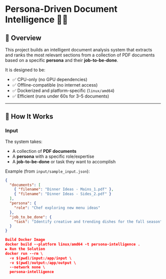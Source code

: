 # Persona-Driven Document Intelligence 📄🧠

## 🚀 Overview

This project builds an intelligent document analysis system that extracts and ranks the most relevant sections from a collection of PDF documents based on a specific **persona** and their **job-to-be-done**.

It is designed to be:
- ✅ CPU-only (no GPU dependencies)
- ✅ Offline-compatible (no internet access)
- ✅ Dockerized and platform-specific (`linux/amd64`)
- ✅ Efficient (runs under 60s for 3–5 documents)

---

## 🧠 How It Works

### Input
The system takes:
- A collection of **PDF documents**
- A **persona** with a specific role/expertise
- A **job-to-be-done** or task they want to accomplish

Example (from `input/sample_input.json`):

```json
{
  "documents": [
    { "filename": "Dinner Ideas - Mains_1.pdf" },
    { "filename": "Dinner Ideas - Sides_2.pdf" }
  ],
  "persona": {
    "role": "Chef exploring new menu ideas"
  },
  "job_to_be_done": {
    "task": "Identify creative and trending dishes for the fall season"
  }
}

Build Docker Image
docker build --platform linux/amd64 -t persona-intelligence .
▶ Run the Solution
docker run --rm \
  -v $(pwd)/input:/app/input \
  -v $(pwd)/output:/app/output \
  --network none \
  persona-intelligence
